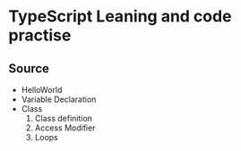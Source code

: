 # TypeScript Leaning and code practise

## Source
* HelloWorld
* Variable Declaration
* Class
    1. Class definition
    2. Access Modifier
    3. Loops